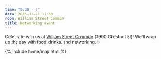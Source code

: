 ```yaml
---
time: "5:30 - ?"
date: 2015-11-21 17:30
room: William Street Common
title: Networking event
---
```


Celebrate with us at [William Street Common](http://www.williamstreetcommon.com/) (3900 Chestnut St)! We'll wrap up the day with food, drinks, and networking. :sparkles:

{% include home/map.html %}